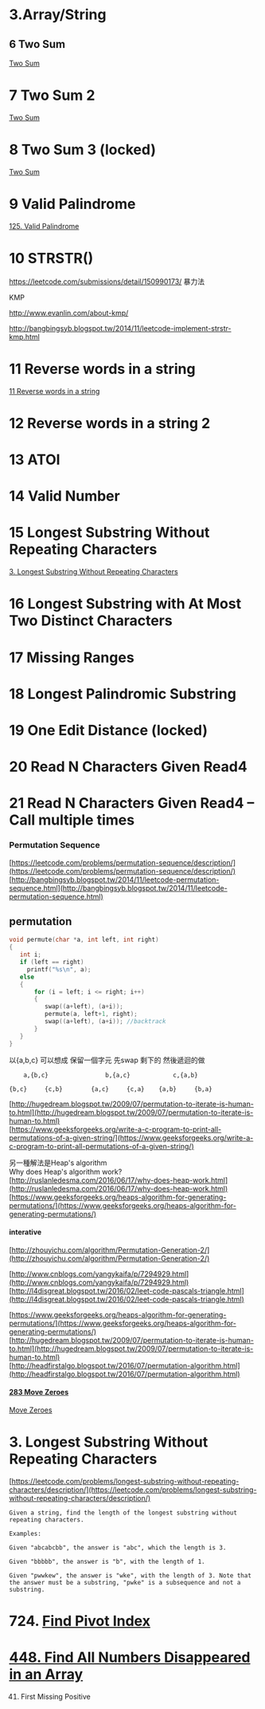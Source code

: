 # 3.Array/String

## 6 Two Sum

[Two Sum](questions/TwoSum.md)

# 7 Two Sum 2

[Two Sum](questions/TwoSum.md)

# 8 Two Sum 3 \(locked\)

[Two Sum](questions/TwoSum.md)

# 9 Valid Palindrome

[125. Valid Palindrome](questions/ValidPalindrome.md)

# 10 STRSTR\(\)



https://leetcode.com/submissions/detail/150990173/  暴力法



KMP

http://www.evanlin.com/about-kmp/

http://bangbingsyb.blogspot.tw/2014/11/leetcode-implement-strstr-kmp.html





# 11 Reverse words in a string

[11 Reverse words in a string](questions/ReverseWordsInAString.md)

# 12 Reverse words in a string 2

# 13 ATOI

# 14 Valid Number

# 15 Longest Substring Without Repeating Characters

[3. Longest Substring Without Repeating Characters](/questions/LongestSubstringWithoutRepeatingCharacters.md)

# 16 Longest Substring with At Most Two Distinct Characters

# 17 Missing Ranges

# 18 Longest Palindromic Substring

# 19 One Edit Distance \(locked\)

# 20 Read N Characters Given Read4

# 21 Read N Characters Given Read4 – Call multiple times

### Permutation Sequence

[https://leetcode.com/problems/permutation-sequence/description/](https://leetcode.com/problems/permutation-sequence/description/)  
[http://bangbingsyb.blogspot.tw/2014/11/leetcode-permutation-sequence.html](http://bangbingsyb.blogspot.tw/2014/11/leetcode-permutation-sequence.html)

## permutation

```c
void permute(char *a, int left, int right)
{
   int i;
   if (left == right)
     printf("%s\n", a);
   else
   {
       for (i = left; i <= right; i++)
       {
          swap((a+left), (a+i));
          permute(a, left+1, right);
          swap((a+left), (a+i)); //backtrack
       }
   }
}
```

以{a,b,c}  可以想成  保留一個字元    先swap 剩下的   然後遞迴的做

```
    a,{b,c}                b,{a,c}            c,{a,b}

{b,c}     {c,b}        {a,c}     {c,a}    {a,b}     {b,a}
```

[http://hugedream.blogspot.tw/2009/07/permutation-to-iterate-is-human-to.html](http://hugedream.blogspot.tw/2009/07/permutation-to-iterate-is-human-to.html)  
[https://www.geeksforgeeks.org/write-a-c-program-to-print-all-permutations-of-a-given-string/](https://www.geeksforgeeks.org/write-a-c-program-to-print-all-permutations-of-a-given-string/)

另一種解法是Heap's algorithm  
Why does Heap's algorithm work?  
[http://ruslanledesma.com/2016/06/17/why-does-heap-work.html](http://ruslanledesma.com/2016/06/17/why-does-heap-work.html)  
[https://www.geeksforgeeks.org/heaps-algorithm-for-generating-permutations/](https://www.geeksforgeeks.org/heaps-algorithm-for-generating-permutations/)

#### interative

[http://zhouyichu.com/algorithm/Permutation-Generation-2/](http://zhouyichu.com/algorithm/Permutation-Generation-2/)

[http://www.cnblogs.com/yangykaifa/p/7294929.html](http://www.cnblogs.com/yangykaifa/p/7294929.html)  
[http://l4disgreat.blogspot.tw/2016/02/leet-code-pascals-triangle.html](http://l4disgreat.blogspot.tw/2016/02/leet-code-pascals-triangle.html)

[https://www.geeksforgeeks.org/heaps-algorithm-for-generating-permutations/](https://www.geeksforgeeks.org/heaps-algorithm-for-generating-permutations/)  
[http://hugedream.blogspot.tw/2009/07/permutation-to-iterate-is-human-to.html](http://hugedream.blogspot.tw/2009/07/permutation-to-iterate-is-human-to.html)  
[http://headfirstalgo.blogspot.tw/2016/07/permutation-algorithm.html](http://headfirstalgo.blogspot.tw/2016/07/permutation-algorithm.html)

#### [283 Move Zeroes](https://leetcode.com/problems/move-zeroes/)

[Move Zeroes](/questions/MoveZeroes.md)

# 3. Longest Substring Without Repeating Characters

[https://leetcode.com/problems/longest-substring-without-repeating-characters/description/](https://leetcode.com/problems/longest-substring-without-repeating-characters/description/)

```
Given a string, find the length of the longest substring without repeating characters.

Examples:

Given "abcabcbb", the answer is "abc", which the length is 3.

Given "bbbbb", the answer is "b", with the length of 1.

Given "pwwkew", the answer is "wke", with the length of 3. Note that the answer must be a substring, "pwke" is a subsequence and not a substring.
```

# 724. [Find Pivot Index](/questions/FindPivotIndex.md)

# [448. Find All Numbers Disappeared in an Array](/questions/FindAllNumbersDisappearedinanArray.md)
41. First Missing Positive [](//questions/FindMissingPositive.md)


